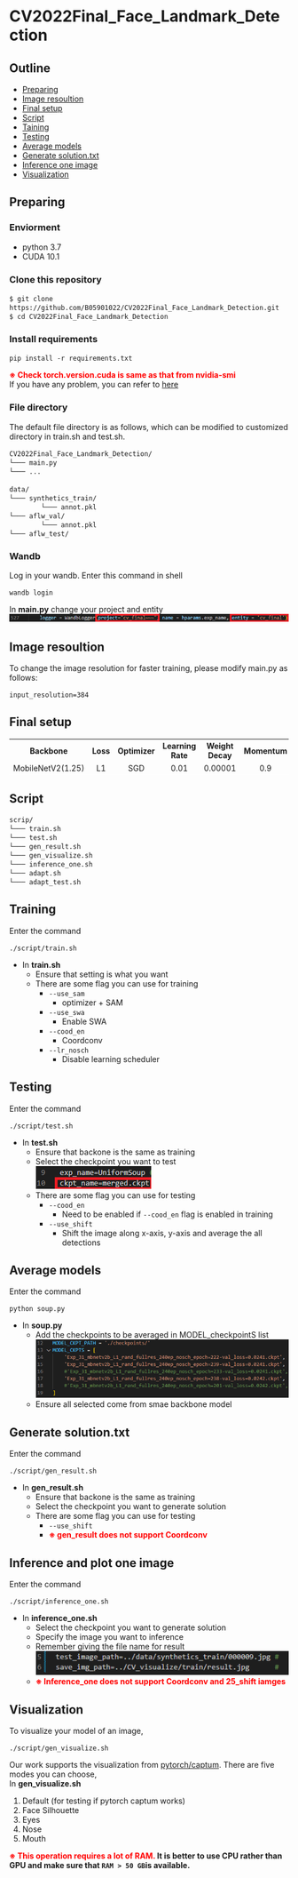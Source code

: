 # CV2022Final_Face_Landmark_Detection
## Outline
- [Preparing](#Preparing)
- [Image resoultion](#Image_resoultion)
- [Final setup](#setup)
- [Script](#Script)
- [Taining](#Training)
- [Testing](#Testing)
- [Average models](#Average)
- [Generate solution.txt](#Generate)
- [Inference one image](#Inference_one)
- [Visualization](#Visualization)

<h2 id = "Preparing"> Preparing </h2>

### Enviorment

- python 3.7
- CUDA 10.1

### Clone this repository

```
$ git clone https://github.com/B05901022/CV2022Final_Face_Landmark_Detection.git
$ cd CV2022Final_Face_Landmark_Detection
```

### Install requirements
```
pip install -r requirements.txt
```

**<font color=#FF0000>※ Check torch.version.cuda is same as that from nvidia-smi </font>** <br>
If you have any problem, you can refer to [here](https://pytorch.org/get-started/previous-versions/)

### File directory

The default file directory is as follows, which can be modified to customized directory in train.sh and test.sh.
```
CV2022Final_Face_Landmark_Detection/
└─── main.py
└─── ...

data/
└─── synthetics_train/
        └─── annot.pkl
└─── aflw_val/
        └─── annot.pkl
└─── aflw_test/
```

### Wandb

Log in your wandb.
Enter this command in shell
```
wandb login
```
In **main.py** change your project and entity
![image alt](./pic/1.png)
<h2 id = "Image_resoultion"> Image resoultion </h2>

To change the image resolution for faster training, please modify main.py as follows:
```
input_resolution=384 
```

<h2 id = "setup"> Final setup </h2>
<table>
  <tr style=" border-top: 1px solid white;">
    <th style="text-align:center">Backbone</th>
    <th style="text-align:center">Loss</th>
    <th style="text-align:center">Optimizer</th>
    <th style="text-align:center">Learning Rate</th>
    <th style="text-align:center">Weight Decay</th>
    <th style="text-align:center">Momentum</th>
    <th style="text-align:center">LR Scheduler</th>
    <th style="text-align:center">Epoch</th>
  </tr>
  <tr style=" border-bottom: 1px solid white;">
    <td style="text-align:center">MobileNetV2(1.25)</td>
    <td style="text-align:center">L1</td>
    <td style="text-align:center">SGD</td>
    <td style="text-align:center">0.01</td>
    <td style="text-align:center">0.00001</td>
    <td style="text-align:center">0.9</td>
    <td style="text-align:center">Disable</td>
    <td style="text-align:center">240</td>
  </tr>
</table>

<h2 id = "Script"> Script </h2>

```
scrip/
└─── train.sh
└─── test.sh
└─── gen_result.sh
└─── gen_visualize.sh
└─── inference_one.sh
└─── adapt.sh
└─── adapt_test.sh
```

<h2 id = "Training"> Training </h2>

Enter the command
```
./script/train.sh
```

- In **train.sh**
    - Ensure that setting is what you want
    - There are some flag you can use for training
        - `--use_sam` 
            - optimizer + SAM
        - `--use_swa` 
            - Enable SWA
        - `--cood_en` 
            - Coordconv
        - `--lr_nosch`
            - Disable learning scheduler

<h2 id = "Testing"> Testing </h2>

Enter the command
```
./script/test.sh
```

- In **test.sh**
    - Ensure that backone is the same as training 
    - Select the checkpoint you want to test <br>
    ![image alt](./pic/2.png)
    - There are some flag you can use for testing
        - `--cood_en`
            - Need to be enabled if `--cood_en` flag is enabled in training
        - `--use_shift`
            - Shift the image along x-axis, y-axis and average the all detections

<h2 id = "Average"> Average models </h2>

Enter the command
```
python soup.py
```

- In **soup.py** 
    - Add the checkpoints to be averaged in MODEL_checkpointS list<br>
    ![image alt](./pic/4.png)
    - Ensure all selected come from smae backbone model


<h2 id = "Generate"> Generate solution.txt </h2>

Enter the command
```
./script/gen_result.sh
```
- In **gen_result.sh**
    - Ensure that backone is the same as training
    - Select the checkpoint you want to generate solution
    - There are some flag you can use for testing
        - `--use_shift`
        - **<font color=#FF0000>※ gen_result does not support Coordconv </font>**

<h2 id = "Inference_one"> Inference and plot one image </h2>

Enter the command
```
./script/inference_one.sh
```
- In **inference_one.sh**
    - Select the checkpoint you want to generate solution 
    - Specify the image you want to inference 
    - Remember giving the file name for result<br> 
    ![image alt](./pic/3.png)
    - **<font color=#FF0000>※ Inference_one does not support Coordconv and 25_shift iamges </font>**


<h2 id = "Visualization"> Visualization </h2>

To visualize your model of an image,
```
./script/gen_visualize.sh
```
Our work supports the visualization from [pytorch/captum](https://github.com/pytorch/captum).
There are five modes you can choose,  
In **gen_visualize.sh** 

1. Default (for testing if pytorch captum works)
2. Face Silhouette
3. Eyes
4. Nose
5. Mouth

**<font color=#FF0000>※ This operation requires a lot of RAM.</font> It is better to use CPU rather than GPU and make sure that `RAM > 50 GB`is available.**
